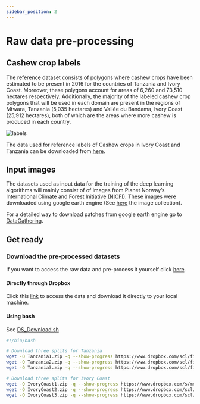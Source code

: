 ```yaml
---
sidebar_position: 2
---
```


# Raw data pre-processing

## Cashew crop labels

 The reference dataset consists of polygons where cashew crops have been estimated to be present in 2016 for the countries of Tanzania and Ivory Coast. Moreover, these polygons account for areas of 6,260 and 73,510 hectares respectively. Additionally, the majority of the labeled cashew crop polygons that will be used in each domain are present in the regions of Mtwara, Tanzania (5,035 hectares) and Vallée du Bandama, Ivory Coast (25,912 hectares), both of which are the areas where more cashew is produced in each country.

 ![labels](/img/label_density.png)
 
The data used for reference labels of Cashew crops in Ivory Coast and Tanzania can be downloaded from [here](https://www.dropbox.com/scl/fo/y8rp4ne0q8vfo5wbr1v4x/h?rlkey=vtyhx69b3jcckpxcnuxt2grh7&dl=0).

## Input images

The datasets used as input data for the training of the deep learning algorithms will mainly consist of of images from Planet Norway’s International Climate and Forest Initiative ([NICFI](https://www.planet.com/nicfi/?gad_source=1&gclid=CjwKCAiAk9itBhASEiwA1my_67JOFQ8L4DPicJ47w-b_bGBjLBM1SymMjL91UsJVmB5jSRwKsoedZxoCb2sQAvD_BwE)). These images were downloaded using google earth engine (See [here](https://developers.google.com/earth-engine/datasets/catalog/projects_planet-nicfi_assets_basemaps_africa) the image collection).

For a detailed way to download patches from google earth engine go to [DataGathering](./Dataset/DataGathering).
## Get ready 

### Download the pre-processed datasets

If you want to access the raw data and pre-process it yourself click [here](./Dataset/DataGathering).

#### Directly through Dropbox

Click this [link](https://www.dropbox.com/scl/fo/ozyb8j2qx21secw2scocq/h?rlkey=1gyptmas8bnxdhmc0j7toi17r&dl=0) to access the data and download it directly to your local machine.

#### Using bash

See [DS_Download.sh](https://github.com/mdominguezd/Thesis_model_training/blob/main/DS_Download.sh)

```bash
#!/bin/bash

# Download three splits for Tanzania
wget -O Tanzania1.zip -q --show-progress https://www.dropbox.com/scl/fi/ueafajskwc5qckynwl7af/PlanetTanzania_18_patch256_split1.zip?rlkey=mf68gq19rs7qyj03rj6tx5250&dl=0 
wget -O Tanzania2.zip -q --show-progress https://www.dropbox.com/scl/fi/pj7su9q8f422k06zy6oyf/PlanetTanzania_18_patch256_split2.zip?rlkey=8xw9al4h4i46h9c9b3azqa8e4&dl=0 
wget -O Tanzania3.zip -q --show-progress https://www.dropbox.com/scl/fi/mhipwkf42vl8dluo4d6uu/PlanetTanzania_18_patch256_split3.zip?rlkey=2jtyw1n4u9wjibn3jnvduo717&dl=0 

# Download three splits for Ivory Coast
wget -O IvoryCoast1.zip -q --show-progress https://www.dropbox.com/s/mn53y84ahj4y0vj/PlanetIvoryCoast_18_patch256_split1.zip?dl=0
wget -O IvoryCoast2.zip -q --show-progress https://www.dropbox.com/scl/fi/6pxnc69et16gncsdd11ys/PlanetIvoryCoast_18_patch256_split2.zip?rlkey=xs0ae6o6nnpelkdi5gthq0x8v&dl=0
wget -O IvoryCoast3.zip -q --show-progress https://www.dropbox.com/scl/fi/37ool0ctxlc43quovnvs7/PlanetIvoryCoast_18_patch256_split3.zip?rlkey=i8fs18b99vh0wmdvtj25gyhg5&dl=0
```


